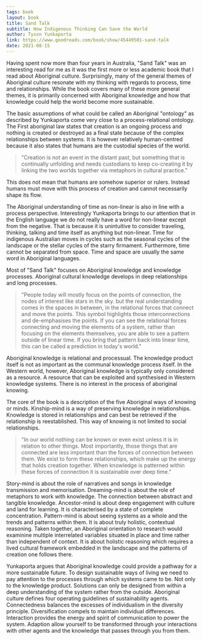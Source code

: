 ```yaml
---
tags: book
layout: book
title: Sand Talk
subtitle: How Indigenous Thinking Can Save the World
author: Tyson Yunkaporta
link: https://www.goodreads.com/book/show/45449501-sand-talk
date: 2021-08-15
---
```


Having spent now more than four years in Australia, "Sand Talk" was an interesting read for me as it was the first more or less academic book that I read about Aboriginal culture.
Surprisingly, many of the general themes of Aboriginal culture resonate with my thinking with regards to process, time and relationships.
While the book covers many of these more general themes, it is primarily concerned with Aboriginal knowledge and how that knowledge could help the world become more sustainable.

The basic assumptions of what could be called an Aboriginal "ontology" as described by Yunkaporta come very close to a process-relational ontology.
The First aboriginal law states that creation is an ongoing process and nothing is created or destroyed as a final state because of the complex relationships between systems.
It is however relatively human-centred because it also states that humans are the custodial species of the world.

> "Creation is not an event in the distant past, but something that is continually unfolding and needs custodians to keep co-creating it by linking the two worlds together via metaphors in cultural practice."

This does not mean that humans are somehow superior or rulers.
Instead humans must move with this process of creation and cannot necessarily shape its flow.

The Aboriginal understanding of time as non-linear is also in line with a process perspective.
Interestingly Yunkaporta brings to our attention that in the English language we do not really have a word for non-linear except from the negative.
That is because it is unintuitive to consider traveling, thinking, talking and time itself as anything but non-linear.
Time for indigenous Australian moves in cycles such as the seasonal cycles of the landscape or the stellar cycles of the starry firmament.
Furthermore, time cannot be separated from space.
Time and space are usually the same word in Aboriginal languages.

Most of "Sand Talk" focuses on Aboriginal knowledge and knowledge processes.
Aboriginal cultural knowledge develops in deep relationships and long processes.

> "People today will mostly focus on the points of connection, the nodes of interest like stars in the sky. but the real understanding comes in the spaces in between, in the relational forces that connect and move the points. This symbol highlights those interconnections and de-emphasises the points. If you can see the relational forces connecting and moving the elements of a system, rather than focusing on the elements themselves, you are able to see a pattern outside of linear time. If you bring that pattern back into linear time, this can be called a prediction in today's world."

Aboriginal knowledge is relational and processual.
The knowledge product itself is not as important as the communal knowledge process itself.
In the Western world, however, Aboriginal knowledge is typically only considered as a resource.
A resource that can be exploited and synthesised in Western knowledge systems.
There is no interest in the process of aboriginal knowing.

The core of the book is a description of the five Aboriginal ways of knowing or minds.
Kinship-mind is a way of preserving knowledge in relationships.
Knowledge is stored in relationships and can best be retrieved if the relationship is reestablished.
This way of knowing is not limited to social relationships.

> "In our world nothing can be known or even exist unless it is in relation to other things. Most importantly, those things that are connected are less important than the forces of connection between them. We exist to form these relationships, which make up the energy that holds creation together. When knowledge is patterned within these forces of connection it is sustainable over deep time."

Story-mind is about the role of narratives and songs in knowledge transmission and memorisation.
Dreaming-mind is about the role of metaphors to work with knowledge.
The connection between abstract and tangible knowledge.
Ancestor-mind is about deep engagement with culture and land for learning.
It is characterised by a state of complete concentration.
Pattern-mind is about seeing systems as a whole and the trends and patterns within them.
It is about truly holistic, contextual reasoning.
Taken together, an Aboriginal orientation to research would examinine multiple interrelated variables situated in place and time rather than independent of context.
It is about holistic reasoning which requires a lived cultural framework embedded in the landscape and the patterns of creation one follows there.

Yunkaporta argues that Aboriginal knowledge could provide a pathway for a more sustainable future.
To design sustainable ways of living we need to pay attention to the processes through which systems came to be.
Not only to the knowledge product.
Solutions can only be designed from within a deep understanding of the system rather from the outside.
Aboriginal culture defines four operating guidelines of sustainability agents.
Connectedness balances the excesses of individualism in the diversity principle.
Diversification compels to maintain individual differences.
Interaction provides the energy and spirit of communication to power the system.
Adaption allow yourself to be transformed through your interactions with other agents and the knowledge that passes through you from them.
